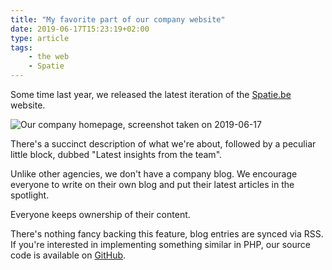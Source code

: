 ```yaml
---
title: "My favorite part of our company website"
date: 2019-06-17T15:23:19+02:00
type: article
tags:
    - the web
    - Spatie
---
```


Some time last year, we released the latest iteration of the [Spatie.be](https://spatie.be) website.

![Our company homepage, screenshot taken on 2019-06-17](/media/spatie-be-latest-insights.jpg)

There's a succinct description of what we're about, followed by a peculiar little block, dubbed "Latest insights from the team".

Unlike other agencies, we don't have a company blog. We encourage everyone to write on their own blog and put their latest articles in the spotlight.

Everyone keeps ownership of their content.

There's nothing fancy backing this feature, blog entries are synced via RSS. If you're interested in implementing something similar in PHP, our source code is available on [GitHub](https://github.com/spatie/spatie.be/blob/0b4f40e0121c064be057f04b2c30a263f33f0c6d/app/Console/Commands/ImportInsights.php).

